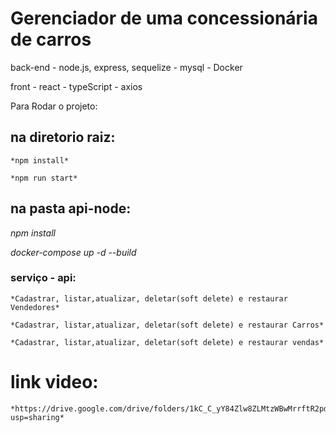 # Gerenciador de uma concessionária de carros

back-end - node.js, express, sequelize - mysql - Docker

front - react - typeScript - axios 

Para Rodar o projeto:

## na diretorio raiz:

    *npm install*

    *npm run start*

## na pasta api-node: 

   *npm install*

   *docker-compose up -d --build*



### serviço - api:

    *Cadastrar, listar,atualizar, deletar(soft delete) e restaurar Vendedores*

    *Cadastrar, listar,atualizar, deletar(soft delete) e restaurar Carros*

    *Cadastrar, listar,atualizar, deletar(soft delete) e restaurar vendas*

# link video:

    *https://drive.google.com/drive/folders/1kC_C_yY84Zlw8ZLMtzWBwMrrftR2pdCg?usp=sharing*